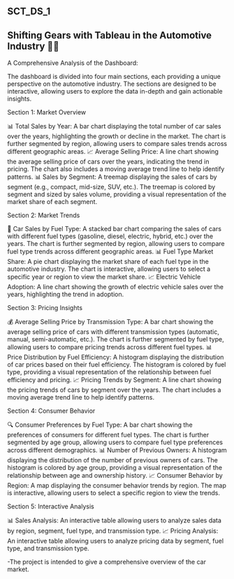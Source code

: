 ## SCT_DS_1

## Shifting Gears with Tableau in the Automotive Industry 🚗💨
A Comprehensive Analysis of the Dashboard:

The dashboard is divided into four main sections, each providing a unique perspective on the automotive industry. The sections are designed to be interactive, allowing users to explore the data in-depth and gain actionable insights.

Section 1: Market Overview

📊 Total Sales by Year: A bar chart displaying the total number of car sales over the years, highlighting the growth or decline in the market. The chart is further segmented by region, allowing users to compare sales trends across different geographic areas.
📈 Average Selling Price: A line chart showing the average selling price of cars over the years, indicating the trend in pricing. The chart also includes a moving average trend line to help identify patterns.
📊 Sales by Segment: A treemap displaying the sales of cars by segment (e.g., compact, mid-size, SUV, etc.). The treemap is colored by segment and sized by sales volume, providing a visual representation of the market share of each segment.

Section 2: Market Trends

🚗 Car Sales by Fuel Type: A stacked bar chart comparing the sales of cars with different fuel types (gasoline, diesel, electric, hybrid, etc.) over the years. The chart is further segmented by region, allowing users to compare fuel type trends across different geographic areas.
📊 Fuel Type Market Share: A pie chart displaying the market share of each fuel type in the automotive industry. The chart is interactive, allowing users to select a specific year or region to view the market share.
📈 Electric Vehicle Adoption: A line chart showing the growth of electric vehicle sales over the years, highlighting the trend in adoption.

Section 3: Pricing Insights

💰 Average Selling Price by Transmission Type: A bar chart showing the average selling price of cars with different transmission types (automatic, manual, semi-automatic, etc.). The chart is further segmented by fuel type, allowing users to compare pricing trends across different fuel types.
📊 Price Distribution by Fuel Efficiency: A histogram displaying the distribution of car prices based on their fuel efficiency. The histogram is colored by fuel type, providing a visual representation of the relationship between fuel efficiency and pricing.
📈 Pricing Trends by Segment: A line chart showing the pricing trends of cars by segment over the years. The chart includes a moving average trend line to help identify patterns.

Section 4: Consumer Behavior

🔍 Consumer Preferences by Fuel Type: A bar chart showing the preferences of consumers for different fuel types. The chart is further segmented by age group, allowing users to compare fuel type preferences across different demographics.
📊 Number of Previous Owners: A histogram displaying the distribution of the number of previous owners of cars. The histogram is colored by age group, providing a visual representation of the relationship between age and ownership history.
📈 Consumer Behavior by Region: A map displaying the consumer behavior trends by region. The map is interactive, allowing users to select a specific region to view the trends.

Section 5: Interactive Analysis

📊 Sales Analysis: An interactive table allowing users to analyze sales data by region, segment, fuel type, and transmission type.
📈 Pricing Analysis: An interactive table allowing users to analyze pricing data by segment, fuel type, and transmission type.

-The project is intended to give a comprehensive overview of the car market.
